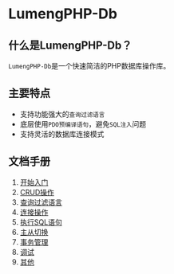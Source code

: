 LumengPHP-Db
=============

什么是LumengPHP-Db？
---------------------

`LumengPHP-Db`是一个快速简洁的PHP数据库操作库。

主要特点
-------

* 支持功能强大的`查询过滤语言`
* 底层使用`PDO预编译语句`，避免`SQL注入`问题
* 支持灵活的数据库连接模式

文档手册
--------

1. [开始入门](docs/getting_started.md)
2. [CRUD操作](docs/crud-operations.md)
3. [查询过滤语言](docs/query-language.md)
4. [连接操作](docs/connection-operations.md)
5. [执行SQL语句](docs/exec-sql.md)
6. [主从切换](docs/master-slave-switch.md)
7. [事务管理](docs/transaction.md)
8. [调试](docs/debug.md)
10. [其他](docs/other.md)